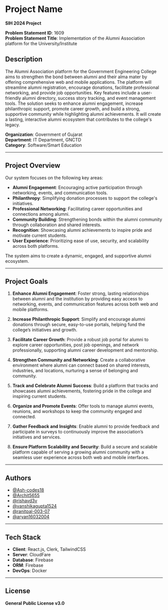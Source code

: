 # Project Name

**SIH 2024 Project**

**Problem Statement ID**: 1609  
**Problem Statement Title**: Implementation of the Alumni Association platform for the University/Institute

## Description

The Alumni Association platform for the Government Engineering College aims to strengthen the bond between alumni and their alma mater by offering comprehensive web and mobile applications. The platform will streamline alumni registration, encourage donations, facilitate professional networking, and provide job opportunities. Key features include a user-friendly alumni directory, success story tracking, and event management tools. The solution seeks to enhance alumni engagement, increase philanthropic support, promote career growth, and build a strong, supportive community while highlighting alumni achievements. It will create a lasting, interactive alumni ecosystem that contributes to the college's legacy.

**Organization**: Government of Gujarat  
**Department**: IT Department, GNCTD  
**Category**: Software/Smart Education

---

## Project Overview

Our system focuses on the following key areas:

- **Alumni Engagement**: Encouraging active participation through networking, events, and communication tools.
- **Philanthropy**: Simplifying donation processes to support the college's initiatives.
- **Professional Networking**: Facilitating career opportunities and connections among alumni.
- **Community Building**: Strengthening bonds within the alumni community through collaboration and shared interests.
- **Recognition**: Showcasing alumni achievements to inspire pride and motivate current students.
- **User Experience**: Prioritizing ease of use, security, and scalability across both platforms.

The system aims to create a dynamic, engaged, and supportive alumni ecosystem.

---

## Project Goals

1. **Enhance Alumni Engagement**: Foster strong, lasting relationships between alumni and the institution by providing easy access to networking, events, and communication features across both web and mobile platforms.

2. **Increase Philanthropic Support**: Simplify and encourage alumni donations through secure, easy-to-use portals, helping fund the college’s initiatives and growth.

3. **Facilitate Career Growth**: Provide a robust job portal for alumni to explore career opportunities, post job openings, and network professionally, supporting alumni career development and mentorship.

4. **Strengthen Community and Networking**: Create a collaborative environment where alumni can connect based on shared interests, industries, and locations, nurturing a sense of belonging and community.

5. **Track and Celebrate Alumni Success**: Build a platform that tracks and showcases alumni achievements, fostering pride in the college and inspiring current students.

6. **Organize and Promote Events**: Offer tools to manage alumni events, reunions, and workshops to keep the community engaged and connected.

7. **Gather Feedback and Insights**: Enable alumni to provide feedback and participate in surveys to continuously improve the association’s initiatives and services.

8. **Ensure Platform Scalability and Security**: Build a secure and scalable platform capable of serving a growing alumni community with a seamless user experience across both web and mobile interfaces.

---

## Authors

- [@Ash-codes18](https://github.com/Ash-codes18)
- [@Archit5655](https://github.com/Archit5655)
- [@rishavd3v](https://github.com/rishavd3v)
- [@vanshikagupta1524](https://github.com/vanshikagupta1524)
- [@ranitpal-003-07](https://github.com/ranitpal-003-07)
- [@aryan16032004](https://github.com/aryan16032004)

---

## Tech Stack

- **Client**: React.js, Clerk, TailwindCSS
- **Server**: CloudFare
- **Database**: Firebase
- **ORM**: Firebase
- **DevOps**: Docker

---

## License

**General Public License v3.0**
